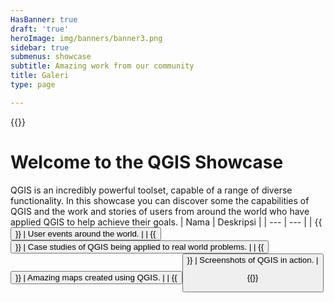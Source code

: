 ```yaml
---
HasBanner: true
draft: 'true'
heroImage: img/banners/banner3.png
sidebar: true
submenus: showcase
subtitle: Amazing work from our community
title: Galeri
type: page

---
```

{{<content-start >}}
# Welcome to the QGIS Showcase
QGIS is an incredibly powerful toolset, capable of a range of diverse functionality. In this showcase you can discover some the capabilities of QGIS and the work and stories of users from around the world who have applied QGIS to help achieve their goals.
| Nama | Deskripsi |
| --- | --- |
| {{<button fullwidth="true" icon="fa-solid fa-calendar" class="is-success" link="showcase/user-group-events" text="User Group News" >}} | User events around the world. |
| {{<button fullwidth="true" icon="fa-solid fa-person" class="is-success" link="showcase/case-studies/" text="Studi Kasus" >}} | Case studies of QGIS being applied to real world problems. |
| {{<button fullwidth="true" icon="fa-solid fa-map" class="is-success" link="showcase/maps/" text="Maps" >}} | Amazing maps created using QGIS. |
| {{<button fullwidth="true" icon="fa-solid fa-display" class="is-success" link="showcase/screenshots/" text="Cuplikan Layar" >}} | Screenshots of QGIS in action. |

{{<content-end >}}
